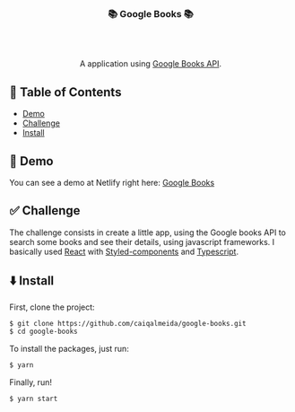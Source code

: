 <h3 align="center">📚 Google Books 📚</h3>

<div align="center">

<br>
<br>

</div>

<p align="center">
  A application using <a href="https://developers.google.com/books/docs/v1/using">Google Books API</a>.
</p>

## 📝 Table of Contents

- [Demo](#demo)
- [Challenge](#challenge)
- [Install](#install)

## 🤯 Demo <a name = "demo"></a>

You can see a demo at Netlify right here: <a href="https://www.caiqalmeida-google-books.netlify.app">Google Books</a>

## ✅ Challenge <a name = "challenge"></a>

The challenge consists in create a little app, using the Google books API to search some books and see their details, using javascript frameworks. I basically used <a href="https://pt-br.reactjs.org/">React</a> with <a href="https://styled-components.com/">Styled-components</a> and  <a href="https://styled-components.com/">Typescript</a>.

## ⬇️ Install <a name = "install"></a>

First, clone the project:

```bash
$ git clone https://github.com/caiqalmeida/google-books.git
$ cd google-books
```

To install the packages, just run:

```bash
$ yarn
```

Finally, run!

```bash
$ yarn start
```
